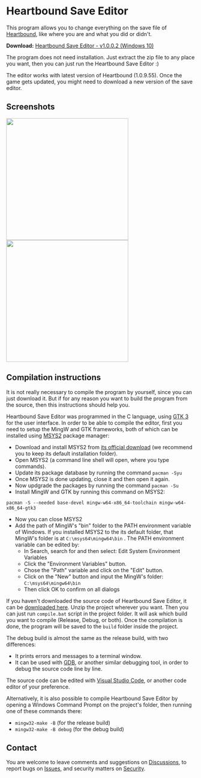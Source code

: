 # Heartbound Save Editor
This program allows you to change everything on the save file of [Heartbound](https://store.steampowered.com/app/567380/Heartbound/), like where you are and what you did or didn't.

**Download:** [Heartbound Save Editor - v1.0.0.2 (Windows 10)](https://github.com/tbpaolini/Heartbound-Save-Editor/releases/download/v1.0.0.2/Heartbound_Save_Editor-v1.0.0.2-Windows_10.zip)

The program does not need installation. Just extract the zip file to any place you want, then you can just run the Heartbound Save Editor :)

The editor works with latest version of Heartbound (1.0.9.55). Once the game gets updated, you might need to download a new version of the save editor.

## Screenshots
<img src="https://user-images.githubusercontent.com/85261542/164076804-5d3bc2bb-d81e-4bbe-9340-1562f7648225.png" width=325 /> <img src="https://user-images.githubusercontent.com/85261542/164076838-c28a40d4-5c64-4902-8a79-a7dba8a7cc99.png" width=325 />

## Compilation instructions
It is not really necessary to compile the program by yourself, since you can just download it. But if for any reason you want to build the program from the source, then this instructions should help you.

Heartbound Save Editor was programmed in the C language, using [GTK 3](https://www.gtk.org/) for the user interface. In order to be able to compile the editor, first you need to setup the MingW and GTK frameworks, both of which can be installed using [MSYS2](https://www.msys2.org/) package manager:
* Download and install MSYS2 from [its official download](https://github.com/msys2/msys2-installer/releases/download/2022-03-19/msys2-x86_64-20220319.exe) (we recommend you to keep its default installation folder).
* Open MSYS2 (a command line shell will open, where you type commands).
* Update its package database by running the command `pacman -Syu`
* Once MSYS2 is done updating, close it and then open it again.
* Now updgrade the packages by running the command `pacman -Su`
* Install MingW and GTK by running this command on MSYS2:
```shell
pacman -S --needed base-devel mingw-w64-x86_64-toolchain mingw-w64-x86_64-gtk3
```
* Now you can close MSYS2
* Add the path of MingW's "bin" folder to the PATH environment variable of Windows. If you installed MSYS2 to the its default folder, that MingW's folder is at `C:\msys64\mingw64\bin` . The PATH environment variable can be edited by:
    * In Search, search for and then select: Edit System Environment Variables
    * Click the "Environment Variables" button.
    * Chose the "Path" variable and click on the "Edit" button.
    * Click on the "New" button and input the MingW's folder: `C:\msys64\mingw64\bin`
    * Then click OK to confirm on all dialogs

If you haven't downloaded the source code of Heartbound Save Editor, it can be [downloaded here](https://github.com/tbpaolini/Heartbound-Save-Editor/archive/refs/heads/master.zip). Unzip the project wherever you want. Then you can just run `compile.bat` script in the project folder. It will ask which build you want to compile (Release, Debug, or both). Once the compilation is done, the program will be saved to the `build` folder inside the project.

The debug build is almost the same as the release build, with two differences:
* It prints errors and messages to a terminal window.
* It can be used with [GDB](https://www.sourceware.org/gdb/), or another similar debugging tool, in order to debug the source code line by line.

The source code can be edited with [Visual Studio Code](https://code.visualstudio.com/), or another code editor of your preference.

Alternatively, it is also possible to compile Heartbound Save Editor by opening a Windows Command Prompt on the project's folder, then running one of these commands there:
* `mingw32-make -B` (for the release build)
* `mingw32-make -B debug` (for the debug build)

## Contact
You are welcome to leave comments and suggestions on [Discussions](https://github.com/tbpaolini/Heartbound-Save-Editor/discussions), to report bugs on [Issues](https://github.com/tbpaolini/Heartbound-Save-Editor/issues), and security matters on [Security](https://github.com/tbpaolini/Heartbound-Save-Editor/security).
